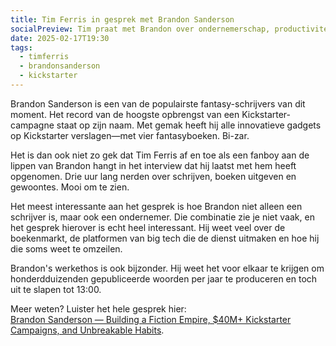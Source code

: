 ```yaml
---
title: Tim Ferris in gesprek met Brandon Sanderson
socialPreview: Tim praat met Brandon over ondernemerschap, productiviteit en de succesvolste Kickstarter ooit
date: 2025-02-17T19:30
tags:
  - timferris
  - brandonsanderson
  - kickstarter
---
```


Brandon Sanderson is een van de populairste fantasy-schrijvers van dit moment. Het record van de hoogste opbrengst van een Kickstarter-campagne staat op zijn naam. Met gemak heeft hij alle innovatieve gadgets op Kickstarter verslagen—met vier fantasyboeken. Bi-zar.

Het is dan ook niet zo gek dat Tim Ferris af en toe als een fanboy aan de lippen van Brandon hangt in het interview dat hij laatst met hem heeft opgenomen. Drie uur lang nerden over schrijven, boeken uitgeven en gewoontes. Mooi om te zien.

Het meest interessante aan het gesprek is hoe Brandon niet alleen een schrijver is, maar ook een ondernemer. Die combinatie zie je niet vaak, en het gesprek hierover is echt heel interessant. Hij weet veel over de boekenmarkt, de platformen van big tech die de dienst uitmaken en hoe hij die soms weet te omzeilen.

Brandon's werkethos is ook bijzonder. Hij weet het voor elkaar te krijgen om honderdduizenden gepubliceerde woorden per jaar te produceren en toch uit te slapen tot 13:00.

Meer weten? Luister het hele gesprek hier:  
[Brandon Sanderson — Building a Fiction Empire, $40M+ Kickstarter Campaigns, and Unbreakable Habits](https://www.youtube.com/watch?v=wIgI_DiwZh4&t=4144s).